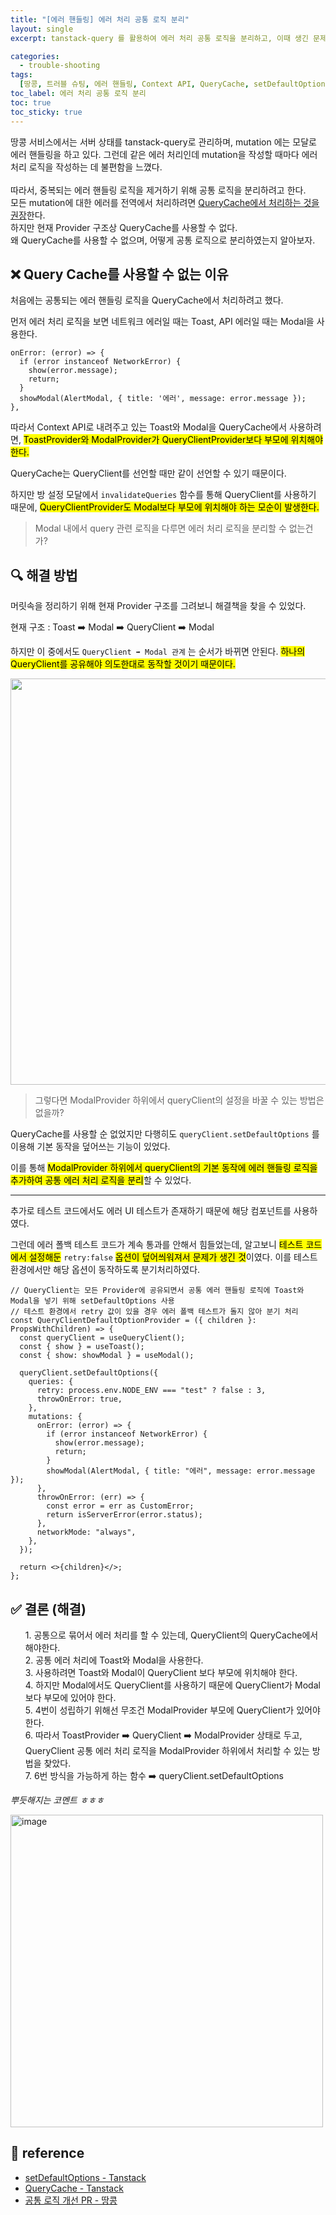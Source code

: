 ```yaml
---
title: "[에러 핸들링] 에러 처리 공통 로직 분리"
layout: single
excerpt: tanstack-query 를 활용하여 에러 처리 공통 로직을 분리하고, 이때 생긴 문제 상황과 해결 방법을 공유한다.

categories:
  - trouble-shooting
tags:
  [땅콩, 트러블 슈팅, 에러 핸들링, Context API, QueryCache, setDefaultOptions]
toc_label: 에러 처리 공통 로직 분리
toc: true
toc_sticky: true
---
```


<div class="red-box">
  <div>땅콩 서비스에서는 서버 상태를 tanstack-query로 관리하며, mutation 에는 모달로 에러 핸들링을 하고 있다. 그런데 같은 에러 처리인데 mutation을 작성할 때마다 에러 처리 로직을 작성하는 데 불편함을 느꼈다.</div>
  <br />
  <div>따라서, 중복되는 에러 핸들링 로직을 제거하기 위해 공통 로직을 분리하려고 한다.</div>
  <div>모든 mutation에 대한 에러를 전역에서 처리하려면 <a href="https://tkdodo.eu/blog/react-query-error-handling#the-global-callbacks">QueryCache에서 처리하는 것을 권장</a>한다.</div>
  <div>하지만 현재 Provider 구조상 QueryCache를 사용할 수 없다.</div>
  <div>왜 QueryCache를 사용할 수 없으며, 어떻게 공통 로직으로 분리하였는지 알아보자.</div>
</div>

## ❌ Query Cache를 사용할 수 없는 이유

처음에는 공통되는 에러 핸들링 로직을 QueryCache에서 처리하려고 했다.

먼저 에러 처리 로직을 보면 네트워크 에러일 때는 Toast, API 에러일 때는 Modal을 사용한다.

```tsx
onError: (error) => {
  if (error instanceof NetworkError) {
    show(error.message);
    return;
  }
  showModal(AlertModal, { title: '에러', message: error.message });
},
```

따라서 Context API로 내려주고 있는 Toast와 Modal을 QueryCache에서 사용하려면, <mark class="mark">ToastProvider와 ModalProvider가 QueryClientProvider보다 부모에 위치해야 한다.</mark>

QueryCache는 QueryClient를 선언할 때만 같이 선언할 수 있기 때문이다.

하지만 방 설정 모달에서 `invalidateQueries` 함수를 통해 QueryClient를 사용하기 때문에, <mark class="mark">QueryClientProvider도 Modal보다 부모에 위치해야 하는 모순이 발생한다.</mark>

> Modal 내에서 query 관련 로직을 다루면 에러 처리 로직을 분리할 수 없는건가?

## 🔍 해결 방법

머릿속을 정리하기 위해 현재 Provider 구조를 그려보니 해결책을 찾을 수 있었다.

현재 구조 : Toast ➡️ Modal ➡️ QueryClient ➡️ Modal

하지만 이 중에서도 `QueryClient ➡️ Modal 관계` 는 순서가 바뀌면 안된다. <mark class="mark">하나의 QueryClient를 공유해야 의도한대로 동작할 것이기 때문이다.</mark>

<img width="650" src="https://github.com/user-attachments/assets/71998a33-c130-4929-9ef4-7bcfc7c4e3db" />

> 그렇다면 ModalProvider 하위에서 queryClient의 설정을 바꿀 수 있는 방법은 없을까?

QueryCache를 사용할 순 없었지만 다행히도 `queryClient.setDefaultOptions` 를 이용해 기본 동작을 덮어쓰는 기능이 있었다.

이를 통해 <mark class="mark">ModalProvider 하위에서 queryClient의 기본 동작에 에러 핸들링 로직을 추가하여 공통 에러 처리 로직을 분리</mark>할 수 있었다.

---

추가로 테스트 코드에서도 에러 UI 테스트가 존재하기 때문에 해당 컴포넌트를 사용하였다.

그런데 에러 폴백 테스트 코드가 계속 통과를 안해서 힘들었는데, 알고보니 <mark class="mark">테스트 코드에서 설정해둔</mark> `retry:false` <mark class="mark">옵션이 덮어씌워져서 문제가 생긴 것</mark>이였다. 이를 테스트 환경에서만 해당 옵션이 동작하도록 분기처리하였다.

```tsx
// QueryClient는 모든 Provider에 공유되면서 공통 에러 핸들링 로직에 Toast와 Modal을 넣기 위해 setDefaultOptions 사용
// 테스트 환경에서 retry 값이 있을 경우 에러 폴백 테스트가 돌지 않아 분기 처리
const QueryClientDefaultOptionProvider = ({ children }: PropsWithChildren) => {
  const queryClient = useQueryClient();
  const { show } = useToast();
  const { show: showModal } = useModal();

  queryClient.setDefaultOptions({
    queries: {
      retry: process.env.NODE_ENV === "test" ? false : 3,
      throwOnError: true,
    },
    mutations: {
      onError: (error) => {
        if (error instanceof NetworkError) {
          show(error.message);
          return;
        }
        showModal(AlertModal, { title: "에러", message: error.message });
      },
      throwOnError: (err) => {
        const error = err as CustomError;
        return isServerError(error.status);
      },
      networkMode: "always",
    },
  });

  return <>{children}</>;
};
```

## ✅ 결론 (해결)

<ol class="blue-box">
<div>1. 공통으로 묶어서 에러 처리를 할 수 있는데, QueryClient의 QueryCache에서 해야한다.</div>
<div>2. 공통 에러 처리에 Toast와 Modal을 사용한다.</div>
<div>3. 사용하려면 Toast와 Modal이 QueryClient 보다 부모에 위치해야 한다.</div>
<div>4. 하지만 Modal에서도 QueryClient를 사용하기 때문에 QueryClient가 Modal보다 부모에 있어야 한다.</div>
<div>5. 4번이 성립하기 위해선 무조건 ModalProvider 부모에 QueryClient가 있어야 한다.</div>
<div>6. 따라서 ToastProvider ➡️ QueryClient ➡️ ModalProvider 상태로 두고, QueryClient 공통 에러 처리 로직을 ModalProvider 하위에서 처리할 수 있는 방법을 찾았다.</div>
<div>7. 6번 방식을 가능하게 하는 함수 ➡️ <span class="high">queryClient.setDefaultOptions</span></div>
</ol>

_뿌듯해지는 코멘트 ㅎㅎㅎ_

<img width="500" alt="image" src="https://github.com/user-attachments/assets/327463af-e7a9-4674-904a-ec3b8dc9ffcf">

## 📘 reference

- [setDefaultOptions - Tanstack](https://tanstack.com/query/v5/docs/reference/QueryClient/#queryclientsetdefaultoptions)
- [QueryCache - Tanstack](https://tanstack.com/query/latest/docs/reference/QueryCache)
- [공통 로직 개선 PR - 땅콩](https://github.com/woowacourse-teams/2024-ddangkong/pull/365)
